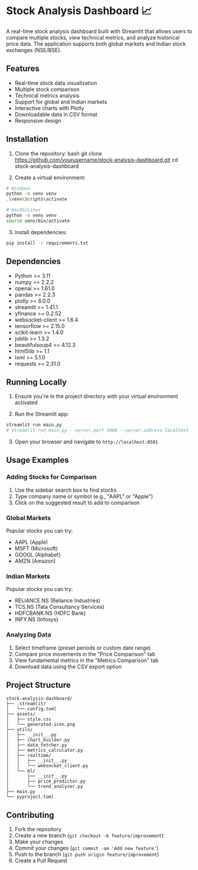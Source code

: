 # Stock Analysis Dashboard 📈

A real-time stock analysis dashboard built with Streamlit that allows users to compare multiple stocks, view technical metrics, and analyze historical price data. The application supports both global markets and Indian stock exchanges (NSE/BSE).

## Features

- Real-time stock data visualization
- Multiple stock comparison
- Technical metrics analysis
- Support for global and Indian markets
- Interactive charts with Plotly
- Downloadable data in CSV format
- Responsive design

## Installation

1. Clone the repository:
   bash
   git clone https://github.com/yourusername/stock-analysis-dashboard.git
   cd stock-analysis-dashboard

2. Create a virtual environment:

```bash
# Windows
python -m venv venv
.\venv\Scripts\activate

# macOS/Linux
python -m venv venv
source venv/bin/activate
```

3. Install dependencies:

```bash
pip install -r requirements.txt
```

## Dependencies

- Python >= 3.11
- numpy >= 2.2.2
- openai >= 1.61.0
- pandas >= 2.2.3
- plotly >= 6.0.0
- streamlit >= 1.41.1
- yfinance >= 0.2.52
- websocket-client >= 1.6.4
- tensorflow >= 2.15.0
- scikit-learn >= 1.4.0
- joblib >= 1.3.2
- beautifulsoup4 >= 4.12.3
- html5lib >= 1.1
- lxml >= 5.1.0
- requests >= 2.31.0

## Running Locally

1. Ensure you're in the project directory with your virtual environment activated

2. Run the Streamlit app:

```bash
streamlit run main.py
# streamlit run main.py --server.port 5000 --server.address localhost
```

3. Open your browser and navigate to `http://localhost:8501`

## Usage Examples

### Adding Stocks for Comparison

1. Use the sidebar search box to find stocks
2. Type company name or symbol (e.g., "AAPL" or "Apple")
3. Click on the suggested result to add to comparison

### Global Markets

Popular stocks you can try:

- AAPL (Apple)
- MSFT (Microsoft)
- GOOGL (Alphabet)
- AMZN (Amazon)

### Indian Markets

Popular stocks you can try:

- RELIANCE.NS (Reliance Industries)
- TCS.NS (Tata Consultancy Services)
- HDFCBANK.NS (HDFC Bank)
- INFY.NS (Infosys)

### Analyzing Data

1. Select timeframe (preset periods or custom date range)
2. Compare price movements in the "Price Comparison" tab
3. View fundamental metrics in the "Metrics Comparison" tab
4. Download data using the CSV export option

## Project Structure

```
stock-analysis-dashboard/
├── .streamlit/
│   └── config.toml
├── assets/
│   ├── style.css
│   └── generated-icon.png
├── utils/
│   ├── __init__.py
│   ├── chart_builder.py
│   ├── data_fetcher.py
│   ├── metrics_calculator.py
│   ├── realtime/
│   │   ├── __init__.py
│   │   └── websocket_client.py
│   └── ml/
│       ├── __init__.py
│       ├── price_predictor.py
│       └── trend_analyzer.py
├── main.py
└── pyproject.toml
```

## Contributing

1. Fork the repository
2. Create a new branch (`git checkout -b feature/improvement`)
3. Make your changes
4. Commit your changes (`git commit -am 'Add new feature'`)
5. Push to the branch (`git push origin feature/improvement`)
6. Create a Pull Request

